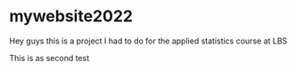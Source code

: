 # mywebsite2022

Hey guys this is a project I had to do for the applied statistics course at LBS 

This is as second test 